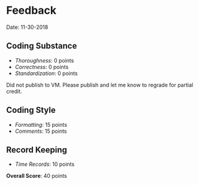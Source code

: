 # Feedback

Date: 11-30-2018

## Coding Substance

* _Thoroughness_: 0 points
* _Correctness_: 0 points
* _Standardization_: 0 points

Did not publish to VM.
Please publish and let me know to regrade for partial credit.

## Coding Style

* _Formatting_: 15 points
* _Comments_: 15 points

## Record Keeping

* _Time Records_: 10 points

**Overall Score**: 40 points
